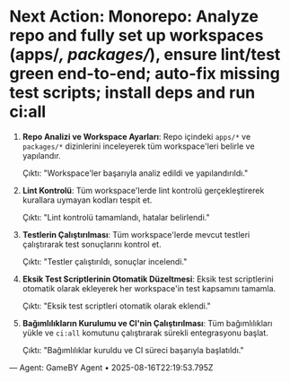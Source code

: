 # Next Action: Monorepo: Analyze repo and fully set up workspaces (apps/*, packages/*), ensure lint/test green end-to-end; auto-fix missing test scripts; install deps and run ci:all

1. **Repo Analizi ve Workspace Ayarları**: Repo içindeki `apps/*` ve `packages/*` dizinlerini inceleyerek tüm workspace'leri belirle ve yapılandır. 

   Çıktı: "Workspace'ler başarıyla analiz edildi ve yapılandırıldı."

2. **Lint Kontrolü**: Tüm workspace'lerde lint kontrolü gerçekleştirerek kurallara uymayan kodları tespit et.

   Çıktı: "Lint kontrolü tamamlandı, hatalar belirlendi."

3. **Testlerin Çalıştırılması**: Tüm workspace'lerde mevcut testleri çalıştırarak test sonuçlarını kontrol et.

   Çıktı: "Testler çalıştırıldı, sonuçlar incelendi."

4. **Eksik Test Scriptlerinin Otomatik Düzeltmesi**: Eksik test scriptlerini otomatik olarak ekleyerek her workspace'in test kapsamını tamamla.

   Çıktı: "Eksik test scriptleri otomatik olarak eklendi."

5. **Bağımlılıkların Kurulumu ve CI'nin Çalıştırılması**: Tüm bağımlılıkları yükle ve `ci:all` komutunu çalıştırarak sürekli entegrasyonu başlat.

   Çıktı: "Bağımlılıklar kuruldu ve CI süreci başarıyla başlatıldı."

— Agent: GameBY Agent • 2025-08-16T22:19:53.795Z
